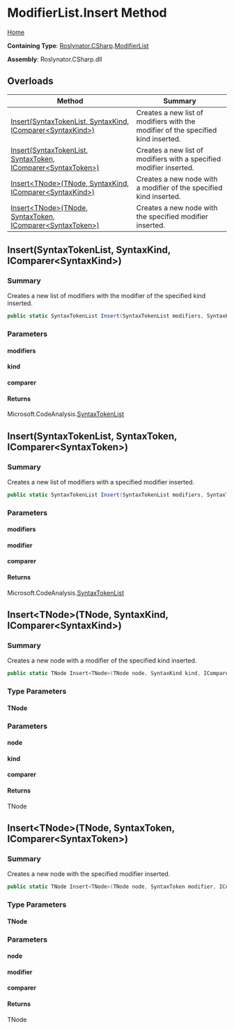 # ModifierList\.Insert Method

[Home](../../../../README.md)

**Containing Type**: [Roslynator.CSharp](../../README.md)\.[ModifierList](../README.md)

**Assembly**: Roslynator\.CSharp\.dll

## Overloads

| Method | Summary |
| ------ | ------- |
| [Insert(SyntaxTokenList, SyntaxKind, IComparer\<SyntaxKind>)](../Insert/README.md#Roslynator_CSharp_ModifierList_Insert_Microsoft_CodeAnalysis_SyntaxTokenList_Microsoft_CodeAnalysis_CSharp_SyntaxKind_System_Collections_Generic_IComparer_Microsoft_CodeAnalysis_CSharp_SyntaxKind__) | Creates a new list of modifiers with the modifier of the specified kind inserted\. |
| [Insert(SyntaxTokenList, SyntaxToken, IComparer\<SyntaxToken>)](../Insert/README.md#Roslynator_CSharp_ModifierList_Insert_Microsoft_CodeAnalysis_SyntaxTokenList_Microsoft_CodeAnalysis_SyntaxToken_System_Collections_Generic_IComparer_Microsoft_CodeAnalysis_SyntaxToken__) | Creates a new list of modifiers with a specified modifier inserted\. |
| [Insert\<TNode>(TNode, SyntaxKind, IComparer\<SyntaxKind>)](#Roslynator_CSharp_ModifierList_Insert__1___0_Microsoft_CodeAnalysis_CSharp_SyntaxKind_System_Collections_Generic_IComparer_Microsoft_CodeAnalysis_CSharp_SyntaxKind__) | Creates a new node with a modifier of the specified kind inserted\. |
| [Insert\<TNode>(TNode, SyntaxToken, IComparer\<SyntaxToken>)](#Roslynator_CSharp_ModifierList_Insert__1___0_Microsoft_CodeAnalysis_SyntaxToken_System_Collections_Generic_IComparer_Microsoft_CodeAnalysis_SyntaxToken__) | Creates a new node with the specified modifier inserted\. |

## Insert\(SyntaxTokenList, SyntaxKind, IComparer\<SyntaxKind>\)<a name="Roslynator_CSharp_ModifierList_Insert_Microsoft_CodeAnalysis_SyntaxTokenList_Microsoft_CodeAnalysis_CSharp_SyntaxKind_System_Collections_Generic_IComparer_Microsoft_CodeAnalysis_CSharp_SyntaxKind__"></a>

### Summary

Creates a new list of modifiers with the modifier of the specified kind inserted\.

```csharp
public static SyntaxTokenList Insert(SyntaxTokenList modifiers, SyntaxKind kind, IComparer<SyntaxKind> comparer = null)
```

### Parameters

#### modifiers





#### kind





#### comparer





#### Returns

Microsoft\.CodeAnalysis\.[SyntaxTokenList](https://docs.microsoft.com/en-us/dotnet/api/microsoft.codeanalysis.syntaxtokenlist)

## Insert\(SyntaxTokenList, SyntaxToken, IComparer\<SyntaxToken>\)<a name="Roslynator_CSharp_ModifierList_Insert_Microsoft_CodeAnalysis_SyntaxTokenList_Microsoft_CodeAnalysis_SyntaxToken_System_Collections_Generic_IComparer_Microsoft_CodeAnalysis_SyntaxToken__"></a>

### Summary

Creates a new list of modifiers with a specified modifier inserted\.

```csharp
public static SyntaxTokenList Insert(SyntaxTokenList modifiers, SyntaxToken modifier, IComparer<SyntaxToken> comparer = null)
```

### Parameters

#### modifiers





#### modifier





#### comparer





#### Returns

Microsoft\.CodeAnalysis\.[SyntaxTokenList](https://docs.microsoft.com/en-us/dotnet/api/microsoft.codeanalysis.syntaxtokenlist)

## Insert\<TNode>\(TNode, SyntaxKind, IComparer\<SyntaxKind>\)<a name="Roslynator_CSharp_ModifierList_Insert__1___0_Microsoft_CodeAnalysis_CSharp_SyntaxKind_System_Collections_Generic_IComparer_Microsoft_CodeAnalysis_CSharp_SyntaxKind__"></a>

### Summary

Creates a new node with a modifier of the specified kind inserted\.

```csharp
public static TNode Insert<TNode>(TNode node, SyntaxKind kind, IComparer<SyntaxKind> comparer = null) where TNode : Microsoft.CodeAnalysis.SyntaxNode
```

### Type Parameters

#### TNode





### Parameters

#### node





#### kind





#### comparer





#### Returns

TNode

## Insert\<TNode>\(TNode, SyntaxToken, IComparer\<SyntaxToken>\)<a name="Roslynator_CSharp_ModifierList_Insert__1___0_Microsoft_CodeAnalysis_SyntaxToken_System_Collections_Generic_IComparer_Microsoft_CodeAnalysis_SyntaxToken__"></a>

### Summary

Creates a new node with the specified modifier inserted\.

```csharp
public static TNode Insert<TNode>(TNode node, SyntaxToken modifier, IComparer<SyntaxToken> comparer = null) where TNode : Microsoft.CodeAnalysis.SyntaxNode
```

### Type Parameters

#### TNode





### Parameters

#### node





#### modifier





#### comparer





#### Returns

TNode

